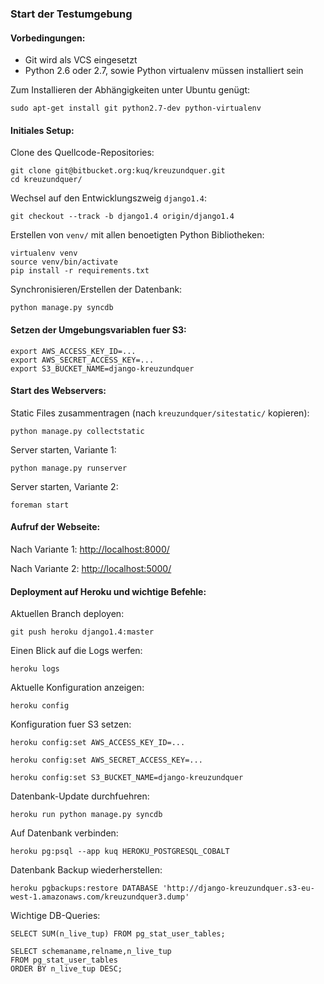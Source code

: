 ### Start der Testumgebung

#### Vorbedingungen:

 * Git wird als VCS eingesetzt
 * Python 2.6 oder 2.7, sowie Python virtualenv müssen installiert sein

Zum Installieren der Abhängigkeiten unter Ubuntu genügt:

    sudo apt-get install git python2.7-dev python-virtualenv

#### Initiales Setup:

Clone des Quellcode-Repositories:

    git clone git@bitbucket.org:kuq/kreuzundquer.git
    cd kreuzundquer/

Wechsel auf den Entwicklungszweig `django1.4`:

    git checkout --track -b django1.4 origin/django1.4

Erstellen von `venv/` mit allen benoetigten Python Bibliotheken:

    virtualenv venv
    source venv/bin/activate
    pip install -r requirements.txt

Synchronisieren/Erstellen der Datenbank:

    python manage.py syncdb


#### Setzen der Umgebungsvariablen fuer S3:

    export AWS_ACCESS_KEY_ID=...
    export AWS_SECRET_ACCESS_KEY=...
    export S3_BUCKET_NAME=django-kreuzundquer

#### Start des Webservers:

Static Files zusammentragen (nach `kreuzundquer/sitestatic/` kopieren):

    python manage.py collectstatic

Server starten, Variante 1:

    python manage.py runserver

Server starten, Variante 2:

    foreman start

#### Aufruf der Webseite: 

Nach Variante 1: <http://localhost:8000/>

Nach Variante 2: <http://localhost:5000/>

#### Deployment auf Heroku und wichtige Befehle:

Aktuellen Branch deployen:

    git push heroku django1.4:master

Einen Blick auf die Logs werfen:

    heroku logs

Aktuelle Konfiguration anzeigen:

    heroku config

Konfiguration fuer S3 setzen:

    heroku config:set AWS_ACCESS_KEY_ID=...

    heroku config:set AWS_SECRET_ACCESS_KEY=...

    heroku config:set S3_BUCKET_NAME=django-kreuzundquer

Datenbank-Update durchfuehren:

    heroku run python manage.py syncdb

Auf Datenbank verbinden:

    heroku pg:psql --app kuq HEROKU_POSTGRESQL_COBALT

Datenbank Backup wiederherstellen:

    heroku pgbackups:restore DATABASE 'http://django-kreuzundquer.s3-eu-west-1.amazonaws.com/kreuzundquer3.dump'

Wichtige DB-Queries:

    SELECT SUM(n_live_tup) FROM pg_stat_user_tables;

    SELECT schemaname,relname,n_live_tup
    FROM pg_stat_user_tables
    ORDER BY n_live_tup DESC;


